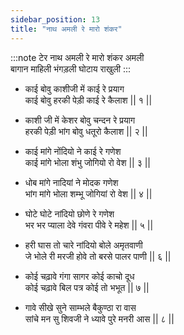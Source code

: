 ```yaml
---
sidebar_position: 13
title: "नाथ अमली रे मारो शंकर"
---
```


:::note टेर
नाथ अमली रे मारो शंकर अमली <br/>
बागान माहिली भंगड़ली घोटाय राखुली
:::

- काई बोवु काशीजी में काई रे प्रयाग <br/>
  काई बोवु हरकी पेड़ी काई रे कैलाश || १ ||

- काशी जी में केशर बोवु चन्दन रे प्रयाग <br/>
  हरकी पेड़ी भांग बोवु धतूरो कैलाश || २ ||

- काई मांगे नोंदियो ने काई रे गणेश <br/>
  काई मांगे भोला शंभु जोगियो रो वेश || ३ ||

- धोब मांगे नादियां ने मोदक गणेश<br/>
  भांग मांगे भोला शम्भू जोगियां रो वेश || ४ ||

- घोटे घोटे नांदियो छोणे रे गणेश <br/>
  भर भर प्याला देवे गंवरा पीवे रे महेश || ५ ||

- हरी घास तो चारे नांदियो बोले अमृतवाणी <br/>
  जे भोले री मरजी होवे तो बरसे पालर पाणी || ६ ||

- कोई चढ़ावे गंगा सागर कोई काचो दूध <br/>
  कोई चढ़ावे बिल पत्र कोई तो भभूत || ७ ||

- गावे सीखे सुने साम्भले बैकुण्ठा रा वास <br/>
  सांचे मन सु शिवजी ने ध्यावे पुरे मनरी आस || ८ ||
